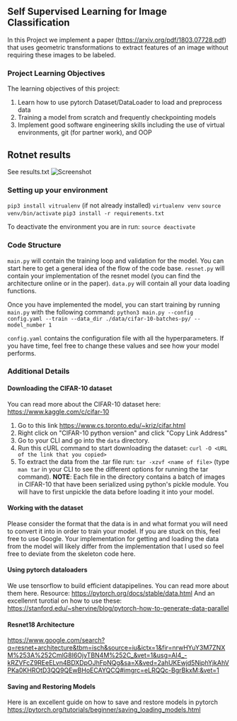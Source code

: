 ## Self Supervised Learning for Image Classification

In this Project we implement a paper (https://arxiv.org/pdf/1803.07728.pdf) that uses geometric transformations to extract features of an image without requiring these images to be labeled.

### Project Learning Objectives
The learning objectives of this project:
1. Learn how to use pytorch Dataset/DataLoader to load and preprocess data
2. Training a model from scratch and frequently checkpointing models
3. Implement good software engineering skills including the use of virtual environments, git (for partner work), and OOP


## Rotnet results
See results.txt
![Screenshot](rotnetresults.PNG)


### Setting up your environment
`pip3 install vitrualenv` (if not already installed)
`virtualenv venv`
`source venv/bin/activate`
`pip3 install -r requirements.txt`

To deactivate the environment you are in run:
`source deactivate`

### Code Structure
`main.py` will contain the training loop and validation for the model. You can start here to get a general idea of the flow of the code base.
`resnet.py` will contain your implementation of the resnet model (you can find the architecture online or in the paper).
`data.py` will contain all your data loading functions.

Once you have implemented the model, you can start training by running `main.py` with the following command:
`python3 main.py --config config.yaml --train --data_dir ./data/cifar-10-batches-py/ --model_number 1`

`config.yaml` contains the configuration file with all the hyperparameters. If you have time, feel free to change these values and see how your model performs.

### Additional Details
#### Downloading the CIFAR-10 dataset
You can read more about the CIFAR-10 dataset here: https://www.kaggle.com/c/cifar-10
1. Go to this link https://www.cs.toronto.edu/~kriz/cifar.html
2. Right click on "CIFAR-10 python version" and click "Copy Link Address"
3. Go to your CLI and go into the `data` directory.
4. Run this cURL command to start downloading the dataset: `curl -O <URL of the link that you copied>`
5. To extract the data from the .tar file run: `tar -xzvf <name of file>` (type `man tar` in your CLI to see the different options for running the tar command).
**NOTE**: Each file in the directory contains a batch of images in CIFAR-10 that have been serialized using python's pickle module. You will have to first unpickle the data before loading it into your model.

#### Working with the dataset
Please consider the format that the data is in and what format you will need to convert it into in order to train your model. If you are stuck on this, feel free to use Google.
Your implementation for getting and loading the data from the model will likely differ from the implementation that I used so feel free to deviate from the skeleton code here.

#### Using pytorch dataloaders
We use tensorflow to build efficient datapipelines. You can read more about them here.
Resource: https://pytorch.org/docs/stable/data.html
And an excellennt turotial on how to use these: https://stanford.edu/~shervine/blog/pytorch-how-to-generate-data-parallel


#### Resnet18 Architecture
https://www.google.com/search?q=resnet+architecture&tbm=isch&source=iu&ictx=1&fir=nrwHYuY3M7ZNXM%253A%252CmlG8I6OjyTBN4M%252C_&vet=1&usg=AI4_-kRZVFcZ9REeELvn4BDXDpOJhFpNQg&sa=X&ved=2ahUKEwjd5NiphYjkAhVPKa0KHROtD3QQ9QEwBHoECAYQCQ#imgrc=eLRQQc-BgrBkxM:&vet=1

#### Saving and Restoring Models
Here is an excellent guide on how to save and restore models in pytorch
https://pytorch.org/tutorials/beginner/saving_loading_models.html
